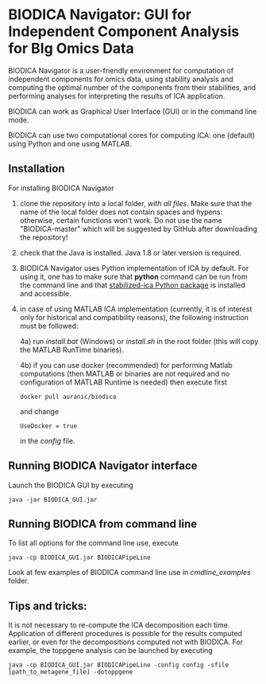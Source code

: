 # BIODICA Navigator: GUI for Independent Component Analysis for BIg Omics Data

BIODICA Navigator is a user-friendly environment for computation of independent components for omics data, 
using stability analysis and computing the optimal number of the components from their stabilities,
and performing analyses for interpreting the results of ICA application.

BIODICA can work as Graphical User Interface (GUI) or in the command line mode.

BIODICA can use two computational cores for computing ICA: one (default) using Python and one using MATLAB.

## Installation

For installing BIODICA Navigator

1) clone the repository into a local folder, *with all files*. 
Make sure that the name of the local folder does not contain spaces and hypens: otherwise, certain functions won't work.
Do not use the name "BIODICA-master" which will be suggested by GitHub after downloading the repository!

2) check that the Java is installed. Java 1.8 or later version is required.

3) BIODICA Navigator uses Python implementation of ICA by default. For using it, one has to make sure that **python** command can be run from the command line and that [stabilized-ica Python package](https://github.com/ncaptier/stabilized-ica) is installed and accessible.

4) in case of using MATLAB ICA implementation (currently, it is of interest only for historical and compatibility reasons), the following instruction must be followed:

	4a) run *install.bat* (Windows) or *install.sh* in the root folder (this will copy the MATLAB RunTime binaries).

	4b) if you can use docker (recommended) for performing Matlab computations (then MATLAB or binaries are not required and no configuration of MATLAB Runtime is needed) then execute first 
	```
	docker pull auranic/biodica
	```
	and change 
	```
	UseDocker = true
	```
	in the *config* file.

## Running BIODICA Navigator interface

Launch the BIODICA GUI by executing

```
java -jar BIODICA_GUI.jar
```


## Running BIODICA from command line

To list all options for the command line use, execute

```
java -cp BIODICA_GUI.jar BIODICAPipeLine
```

Look at few examples of BIODICA command line use in *cmdline_examples* folder.

## Tips and tricks:

It is not necessary to re-compute the ICA decomposition each time. Application of different procedures is possible for the results computed earlier, or even for the decompositions computed not with BIODICA.
For example, the toppgene analysis can be launched by executing
```
java -cp BIODICA_GUI.jar BIODICAPipeLine -config config -sfile [path_to_metagene_file] -dotoppgene
```





